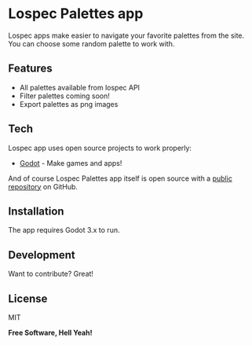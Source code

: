 # Lospec Palettes app

Lospec apps make easier to navigate your favorite palettes from the site. You can choose some random palette to work with.

## Features

- All palettes available from lospec API
- Filter palettes coming soon!
- Export palettes as png images

## Tech

Lospec app uses open source projects to work properly:

- [Godot] - Make games and apps!

And of course Lospec Palettes app itself is open source with a [public repository][dill]
 on GitHub.

## Installation

The app requires Godot 3.x to run.

## Development

Want to contribute? Great!



## License

MIT

**Free Software, Hell Yeah!**

[//]: # (These are reference links used in the body of this note and get stripped out when the markdown processor does its job. There is no need to format nicely because it shouldn't be seen. Thanks SO - http://stackoverflow.com/questions/4823468/store-comments-in-markdown-syntax)

   [dill]: <https://github.com/fede-alvarez/lopalettes/>
   [git-repo-url]: <https://github.com/fede-alvarez/lopalettes.git>
   [Godot]: <https://godotengine.org/>
